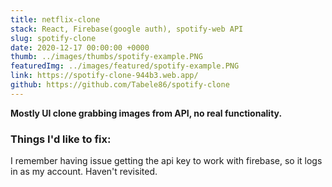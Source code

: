 ```yaml
---
title: netflix-clone
stack: React, Firebase(google auth), spotify-web API
slug: spotify-clone
date: 2020-12-17 00:00:00 +0000
thumb: ../images/thumbs/spotify-example.PNG
featuredImg: ../images/featured/spotify-example.PNG
link: https://spotify-clone-944b3.web.app/
github: https://github.com/Tabele86/spotify-clone
---
```

**Mostly UI clone grabbing images from API, no real functionality.**

### Things I'd like to fix:
I remember having issue getting the api key to work with firebase, so it logs in as my account.  Haven't revisited.

